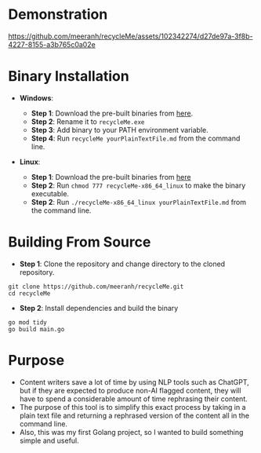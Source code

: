 # Demonstration


https://github.com/meeranh/recycleMe/assets/102342274/d27de97a-3f8b-4227-8155-a3b765c0a02e



# Binary Installation
+ **Windows**: 
    + **Step 1**: Download the pre-built binaries from [here](https://github.com/meeranh/recycleMe/releases/download/v0.1/recycleMe-x86_64_windows.exe).
    + **Step 2**: Rename it to `recycleMe.exe`
    + **Step 3**: Add binary to your PATH environment variable.
    + **Step 4**: Run `recycleMe yourPlainTextFile.md` from the command line.

+ **Linux**: 
    + **Step 1**: Download the pre-built binaries from [here](https://github.com/meeranh/recycleMe/releases/download/v0.1/recycleMe-x86_64_linux)
    + **Step 2**: Run `chmod 777 recycleMe-x86_64_linux` to make the binary executable.
    + **Step 2**: Run `./recycleMe-x86_64_linux yourPlainTextFile.md` from the command line.

# Building From Source
+ **Step 1**: Clone the repository and change directory to the cloned repository.
```unix
git clone https://github.com/meeranh/recycleMe.git
cd recycleMe
```

+ **Step 2**: Install dependencies and build the binary
```unix
go mod tidy
go build main.go
```

# Purpose
+ Content writers save a lot of time by using NLP tools such as ChatGPT, but if they are expected to produce non-AI flagged content, they will have to spend a considerable amount of time rephrasing their content. 
+ The purpose of this tool is to simplify this exact process by taking in a plain text file and returning a rephrased version of the content all in the command line.
+ Also, this was my first Golang project, so I wanted to build something simple and useful.
